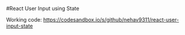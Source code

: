 #React User Input using State


Working code: https://codesandbox.io/s/github/nehav9311/react-user-input-state
